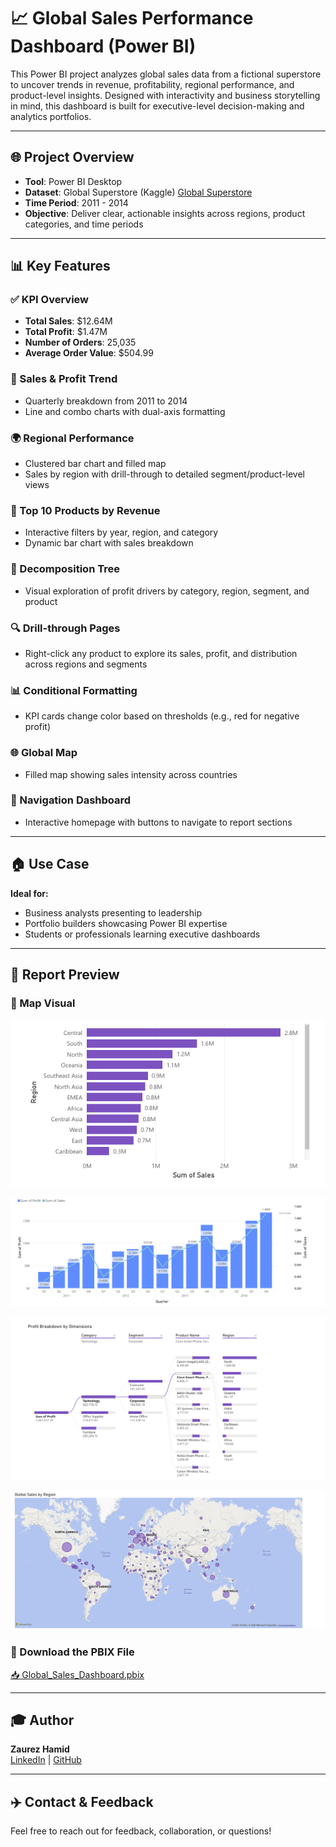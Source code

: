# 📈 Global Sales Performance Dashboard (Power BI)

This Power BI project analyzes global sales data from a fictional superstore to uncover trends in revenue, profitability, regional performance, and product-level insights. Designed with interactivity and business storytelling in mind, this dashboard is built for executive-level decision-making and analytics portfolios.

---

## 🌐 Project Overview
- **Tool**: Power BI Desktop  
- **Dataset**: Global Superstore (Kaggle)  [Global Superstore](https://www.kaggle.com/datasets/apoorvaappz/global-super-store-dataset)
- **Time Period**: 2011 - 2014  
- **Objective**: Deliver clear, actionable insights across regions, product categories, and time periods

---

## 📊 Key Features

### ✅ KPI Overview
- **Total Sales**: $12.64M  
- **Total Profit**: $1.47M  
- **Number of Orders**: 25,035  
- **Average Order Value**: $504.99

### 📅 Sales & Profit Trend
- Quarterly breakdown from 2011 to 2014  
- Line and combo charts with dual-axis formatting

### 🌍 Regional Performance
- Clustered bar chart and filled map  
- Sales by region with drill-through to detailed segment/product-level views

### 🏬 Top 10 Products by Revenue
- Interactive filters by year, region, and category  
- Dynamic bar chart with sales breakdown

### 🔢 Decomposition Tree
- Visual exploration of profit drivers by category, region, segment, and product

### 🔍 Drill-through Pages
- Right-click any product to explore its sales, profit, and distribution across regions and segments

### 📊 Conditional Formatting
- KPI cards change color based on thresholds (e.g., red for negative profit)

### 🌐 Global Map
- Filled map showing sales intensity across countries

### 🔄 Navigation Dashboard
- Interactive homepage with buttons to navigate to report sections

---

## 🏠 Use Case
**Ideal for:**
- Business analysts presenting to leadership  
- Portfolio builders showcasing Power BI expertise  
- Students or professionals learning executive dashboards

---

## 📄 Report Preview
### 🔹 Map Visual

![Regional Sales Performance](https://github.com/Zaurezzh/Zaurez-Analytics-Portfolio/blob/main/Assets/Regional%20Sales%20Performance.png)

![Quarterly Profit and Sales Trend by Year](https://github.com/Zaurezzh/Zaurez-Analytics-Portfolio/blob/main/Assets/Quarterly%20Profit%20and%20Sales%20Trend%20by%20Year.png)

![Profit Breakdown](https://github.com/Zaurezzh/Zaurez-Analytics-Portfolio/blob/main/Assets/Profit%20Breakdown.png)

![Map Visual](https://github.com/Zaurezzh/Zaurez-Analytics-Portfolio/blob/main/Assets/global_map.png)



### 🧩 Download the PBIX File  
[📥 Global_Sales_Dashboard.pbix](https://github.com/Zaurezzh/Zaurez-Analytics-Portfolio/blob/main/Business_Dashboards/Global_Sales_Dashboard/Glob_Sal_Dash.pbix)

---

## 🎓 Author
**Zaurez Hamid**  
[LinkedIn](https://www.linkedin.com/in/zaurez-h/) | [GitHub](https://github.com/Zaurezzh)

---

## ✈️ Contact & Feedback
Feel free to reach out for feedback, collaboration, or questions!
